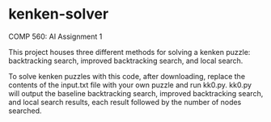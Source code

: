 # kenken-solver
COMP 560: AI Assignment 1

This project houses three different methods for solving a kenken puzzle: backtracking search, improved backtracking search, and local search. 

To solve kenken puzzles with this code, after downloading, replace the contents of the input.txt file with your own puzzle and run kk0.py. kk0.py will output the baseline backtracking search, improved backtracking search, and local search results, each result followed by the number of nodes searched.
